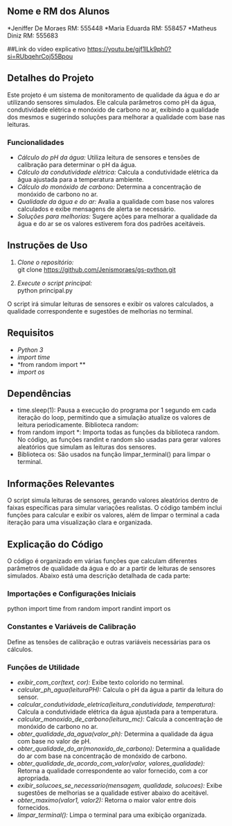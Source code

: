 ## Nome e RM dos Alunos
*Jeniffer De Moraes RM: 555448
*Maria Eduarda RM: 558457
*Matheus Diniz RM: 555683

##Link do vídeo explicativo
https://youtu.be/gjf1lLk9ph0?si=RUbqehrCoj55Bpou

## Detalhes do Projeto

Este projeto é um sistema de monitoramento de qualidade da água e do ar utilizando sensores simulados. Ele calcula parâmetros como pH da água, condutividade elétrica e monóxido de carbono no ar, exibindo a qualidade dos mesmos e sugerindo soluções para melhorar a qualidade com base nas leituras.

### Funcionalidades
- *Cálculo do pH da água:* Utiliza leitura de sensores e tensões de calibração para determinar o pH da água.
- *Cálculo da condutividade elétrica:* Calcula a condutividade elétrica da água ajustada para a temperatura ambiente.
- *Cálculo do monóxido de carbono:* Determina a concentração de monóxido de carbono no ar.
- *Qualidade da água e do ar:* Avalia a qualidade com base nos valores calculados e exibe mensagens de alerta se necessário.
- *Soluções para melhorias:* Sugere ações para melhorar a qualidade da água e do ar se os valores estiverem fora dos padrões aceitáveis.

## Instruções de Uso

1. *Clone o repositório:*  
   git clone https://github.com/Jenismoraes/gs-python.git

2. *Execute o script principal:*  
   python principal.py

O script irá simular leituras de sensores e exibir os valores calculados, a qualidade correspondente e sugestões de melhorias no terminal.

## Requisitos

- *Python 3*
- *import time*
- *from random import **
- *import os*

## Dependências

- time.sleep(1): Pausa a execução do programa por 1 segundo em cada iteração do loop, permitindo que a simulação atualize os valores de leitura periodicamente.
Biblioteca random:
- from random import *: Importa todas as funções da biblioteca random. No código, as funções randint e random são usadas para gerar valores aleatórios que simulam as leituras dos sensores.
- Biblioteca os: São usados na função limpar_terminal() para limpar o terminal.

## Informações Relevantes

O script simula leituras de sensores, gerando valores aleatórios dentro de faixas específicas para simular variações realistas. O código também inclui funções para calcular e exibir os valores, além de limpar o terminal a cada iteração para uma visualização clara e organizada.

## Explicação do Código

O código é organizado em várias funções que calculam diferentes parâmetros de qualidade da água e do ar a partir de leituras de sensores simulados. Abaixo está uma descrição detalhada de cada parte:

### Importações e Configurações Iniciais

python
import time
from random import randint
import os

### Constantes e Variáveis de Calibração

Define as tensões de calibração e outras variáveis necessárias para os cálculos.

### Funções de Utilidade

- *exibir_com_cor(text, cor):* Exibe texto colorido no terminal.
- *calcular_ph_agua(leituraPH):* Calcula o pH da água a partir da leitura do sensor.
- *calcular_condutividade_eletrica(leitura_condutividade, temperatura):* Calcula a condutividade elétrica da água ajustada para a temperatura.
- *calcular_monoxido_de_carbono(leitura_mc):* Calcula a concentração de monóxido de carbono no ar.
- *obter_qualidade_da_agua(valor_ph):* Determina a qualidade da água com base no valor de pH.
- *obter_qualidade_do_ar(monoxido_de_carbono):* Determina a qualidade do ar com base na concentração de monóxido de carbono.
- *obter_qualidade_de_acordo_com_valor(valor, valores_qualidade):* Retorna a qualidade correspondente ao valor fornecido, com a cor apropriada.
- *exibir_solucoes_se_necessario(mensagem, qualidade, solucoes):* Exibe sugestões de melhorias se a qualidade estiver abaixo do aceitável.
- *obter_maximo(valor1, valor2):* Retorna o maior valor entre dois fornecidos.
- *limpar_terminal():* Limpa o terminal para uma exibição organizada.
